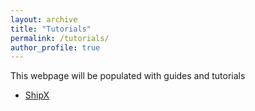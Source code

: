 ```yaml
---
layout: archive
title: "Tutorials"
permalink: /tutorials/
author_profile: true
---
```


This webpage will be populated with guides and tutorials

- [ShipX](https://momchil-terziev.github.io/resources/Working-with-shipx-title)
